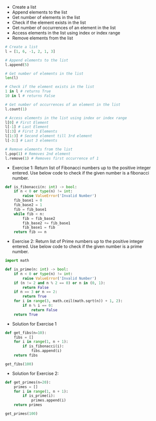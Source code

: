 * Create a list
* Append elements to the list
* Get number of elements in the list
* Check if the element exists in the list
* Get number of occurrences of an element in the list
* Access elements in the list using index or index range
* Remove elements from the list

```python
# Create a list
l = [1, 6, -1, 2, 1, 3]

# Append elements to the list
l.append(5)

# Get number of elements in the list
len(l)

# Check if the element exists in the list
1 in l # returns True
10 in l # returns False

# Get number of occurrences of an element in the list
l.count(1)

# Access elements in the list using index or index range
l[0] # First Element
l[-1] # Last Element
l[:3] # First 3 Elements
l[1:3] # Second element till 3rd element
l[-3:] # Last 3 elements

# Remove elements from the list
l.pop(1) # Removes 2nd element
l.remove(1) # Removes first occurrence of 1
```

* Exercise 1: Return list of Fibonacci numbers up to the positive integer entered. Use below code to check if the given number is a fibonacci number.
```python
def is_fibonacci(n: int) -> bool:
    if n < 0 or type(n) != int:
        raise ValueError('Invalid Number')
    fib_base1 = 0
    fib_base2 = 1
    fib = fib_base1
    while fib < n:
        fib = fib_base2
        fib_base2 += fib_base1
        fib_base1 = fib 
    return fib == n
```

* Exercise 2: Return list of Prime numbers up to the positive integer entered. Use below code to check if the given number is a prime number.
```python
import math

def is_prime(n: int) -> bool:
    if n < 0 or type(n) != int:
        raise ValueError('Invalid Number')
    if (n != 2 and n % 2 == 0) or n in (0, 1):
        return False
    if n == 3 or n == 2:
        return True
    for i in range(3, math.ceil(math.sqrt(n)) + 1, 2):
        if n % i == 0:
            return False
    return True
```

* Solution for Exercise 1
```python
def get_fibs(n=10):
    fibs = []
    for i in range(1, n + 1):
        if is_fibonacci(i):
            fibs.append(i)
    return fibs

get_fibs(100)
```

* Solution for Exercise 2:
```python
def get_primes(n=20):
    primes = []
    for i in range(1, n + 1):
        if is_prime(i):
            primes.append(i)
    return primes

get_primes(100)
```